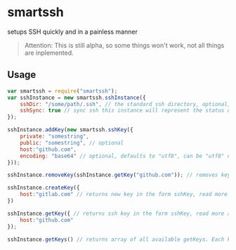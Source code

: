 # smartssh
setups SSH quickly and in a painless manner

> Attention: This is still alpha, so some things won't work, not all things are inplemented.



## Usage

```javascript
var smartssh = require("smartssh");
var sshInstance = new smartssh.sshInstance({
    sshDir: "/some/path/.ssh", // the standard ssh directory, optional, defaults to "~./.ssh"
    sshSync: true // sync ssh this instance will represent the status of an ssh dir if set to true;
});

sshInstance.addKey(new smartssh.sshKey({ 
    private: "somestring",
    public: "somestring", // optional
    host:"github.com",
    encoding: "base64" // optional, defaults to "utf8", can be "utf8" or "base64", useful for reading ssh keys from environment variables
}));

sshInstance.removeKey(sshInstance.getKey("github.com")); // removes key for host "github.com" is present

sshInstance.createKey({
    host:"gitlab.com" // returns new key in the form sshKey, read more about the sshKey class below
})

sshInstance.getKey({ // returns ssh key in the form sshKey, read more about the sshKey class below
    host:"github.com"
});

sshInstance.getKeys() // returns array of all available getKeys. Each key is in form of class sshKey

```
